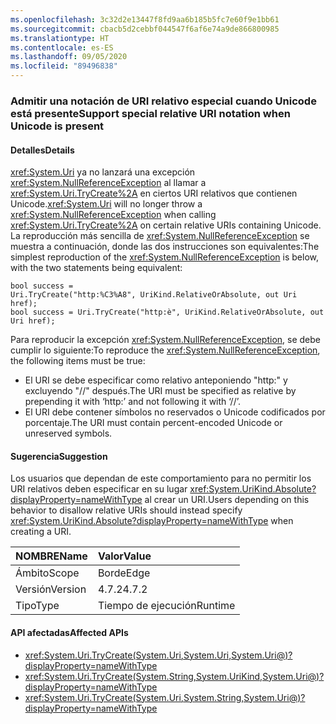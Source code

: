 ```yaml
---
ms.openlocfilehash: 3c32d2e13447f8fd9aa6b185b5fc7e60f9e1bb61
ms.sourcegitcommit: cbacb5d2cebbf044547f6af6e74a9de866800985
ms.translationtype: HT
ms.contentlocale: es-ES
ms.lasthandoff: 09/05/2020
ms.locfileid: "89496838"
---
```

### <a name="support-special-relative-uri-notation-when-unicode-is-present"></a><span data-ttu-id="abe8a-101">Admitir una notación de URI relativo especial cuando Unicode está presente</span><span class="sxs-lookup"><span data-stu-id="abe8a-101">Support special relative URI notation when Unicode is present</span></span>

#### <a name="details"></a><span data-ttu-id="abe8a-102">Detalles</span><span class="sxs-lookup"><span data-stu-id="abe8a-102">Details</span></span>

<span data-ttu-id="abe8a-103"><xref:System.Uri> ya no lanzará una excepción <xref:System.NullReferenceException> al llamar a <xref:System.Uri.TryCreate%2A> en ciertos URI relativos que contienen Unicode.</span><span class="sxs-lookup"><span data-stu-id="abe8a-103"><xref:System.Uri> will no longer throw a <xref:System.NullReferenceException> when calling <xref:System.Uri.TryCreate%2A> on certain relative URIs containing Unicode.</span></span> <span data-ttu-id="abe8a-104">La reproducción más sencilla de <xref:System.NullReferenceException> se muestra a continuación, donde las dos instrucciones son equivalentes:</span><span class="sxs-lookup"><span data-stu-id="abe8a-104">The simplest reproduction of the <xref:System.NullReferenceException> is below, with the two statements being equivalent:</span></span><pre><code class="lang-csharp">bool success = Uri.TryCreate(&quot;http:%C3%A8&quot;, UriKind.RelativeOrAbsolute, out Uri href);&#13;&#10;bool success = Uri.TryCreate(&quot;http:&#232;&quot;, UriKind.RelativeOrAbsolute, out Uri href);&#13;&#10;</code></pre><span data-ttu-id="abe8a-105">Para reproducir la excepción <xref:System.NullReferenceException>, se debe cumplir lo siguiente:</span><span class="sxs-lookup"><span data-stu-id="abe8a-105">To reproduce the <xref:System.NullReferenceException>, the following items must be true:</span></span><ul><li><span data-ttu-id="abe8a-106">El URI se debe especificar como relativo anteponiendo "http:" y excluyendo "//" después.</span><span class="sxs-lookup"><span data-stu-id="abe8a-106">The URI must be specified as relative by prepending it with ‘http:’ and not following it with ‘//’.</span></span></li><li><span data-ttu-id="abe8a-107">El URI debe contener símbolos no reservados o Unicode codificados por porcentaje.</span><span class="sxs-lookup"><span data-stu-id="abe8a-107">The URI must contain percent-encoded Unicode or unreserved symbols.</span></span></li></ul>

#### <a name="suggestion"></a><span data-ttu-id="abe8a-108">Sugerencia</span><span class="sxs-lookup"><span data-stu-id="abe8a-108">Suggestion</span></span>

<span data-ttu-id="abe8a-109">Los usuarios que dependan de este comportamiento para no permitir los URI relativos deben especificar en su lugar <xref:System.UriKind.Absolute?displayProperty=nameWithType> al crear un URI.</span><span class="sxs-lookup"><span data-stu-id="abe8a-109">Users depending on this behavior to disallow relative URIs should instead specify <xref:System.UriKind.Absolute?displayProperty=nameWithType> when creating a URI.</span></span>

| <span data-ttu-id="abe8a-110">NOMBRE</span><span class="sxs-lookup"><span data-stu-id="abe8a-110">Name</span></span>    | <span data-ttu-id="abe8a-111">Valor</span><span class="sxs-lookup"><span data-stu-id="abe8a-111">Value</span></span>       |
|:--------|:------------|
| <span data-ttu-id="abe8a-112">Ámbito</span><span class="sxs-lookup"><span data-stu-id="abe8a-112">Scope</span></span>   |<span data-ttu-id="abe8a-113">Borde</span><span class="sxs-lookup"><span data-stu-id="abe8a-113">Edge</span></span>|
|<span data-ttu-id="abe8a-114">Versión</span><span class="sxs-lookup"><span data-stu-id="abe8a-114">Version</span></span>|<span data-ttu-id="abe8a-115">4.7.2</span><span class="sxs-lookup"><span data-stu-id="abe8a-115">4.7.2</span></span>|
|<span data-ttu-id="abe8a-116">Tipo</span><span class="sxs-lookup"><span data-stu-id="abe8a-116">Type</span></span>|<span data-ttu-id="abe8a-117">Tiempo de ejecución</span><span class="sxs-lookup"><span data-stu-id="abe8a-117">Runtime</span></span>|

#### <a name="affected-apis"></a><span data-ttu-id="abe8a-118">API afectadas</span><span class="sxs-lookup"><span data-stu-id="abe8a-118">Affected APIs</span></span>

- <xref:System.Uri.TryCreate(System.Uri,System.Uri,System.Uri@)?displayProperty=nameWithType>
- <xref:System.Uri.TryCreate(System.String,System.UriKind,System.Uri@)?displayProperty=nameWithType>
- <xref:System.Uri.TryCreate(System.Uri,System.String,System.Uri@)?displayProperty=nameWithType>

<!--

#### Affected APIs

- `M:System.Uri.TryCreate(System.Uri,System.Uri,System.Uri@)`
- `M:System.Uri.TryCreate(System.String,System.UriKind,System.Uri@)`
- `M:System.Uri.TryCreate(System.Uri,System.String,System.Uri@)`

-->
